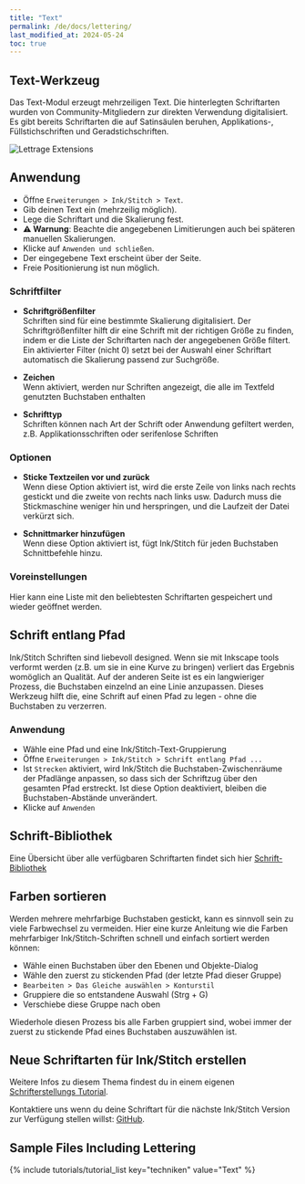 ```yaml
---
title: "Text"
permalink: /de/docs/lettering/
last_modified_at: 2024-05-24
toc: true
---
```

## Text-Werkzeug

Das Text-Modul erzeugt mehrzeiligen Text. Die hinterlegten Schriftarten wurden von Community-Mitgliedern zur direkten Verwendung digitalisiert. Es gibt bereits Schriftarten die auf Satinsäulen beruhen, Applikations-, Füllstichschriften und Geradstichschriften. 

![Lettrage Extensions](/assets/images/docs/de/lettering.png)

## Anwendung

* Öffne `Erweiterungen > Ink/Stitch > Text`.
* Gib deinen Text ein (mehrzeilig möglich).
* Lege die Schriftart und die Skalierung fest.
* **⚠ Warnung**: Beachte die angegebenen Limitierungen auch bei späteren manuellen Skalierungen.
* Klicke auf `Anwenden und schließen`.
* Der eingegebene Text erscheint über der Seite.
* Freie Positionierung ist nun möglich.

### Schriftfilter

* **Schriftgrößenfilter**<br>
  Schriften sind für eine bestimmte Skalierung digitalisiert. Der Schriftgrößenfilter hilft dir eine Schrift mit der richtigen Größe zu finden, indem er die
  Liste der Schriftarten nach der angegebenen Größe filtert.
  Ein aktivierter Filter (nicht 0) setzt bei der Auswahl einer Schriftart automatisch die Skalierung passend zur Suchgröße.

* **Zeichen**<br>
  Wenn aktiviert, werden nur Schriften angezeigt, die alle im Textfeld genutzten Buchstaben enthalten

* **Schrifttyp**<br>
  Schriften können nach Art der Schrift oder Anwendung gefiltert werden, z.B. Applikationsschriften oder serifenlose Schriften

### Optionen

* **Sticke Textzeilen vor und zurück**<br>
  Wenn diese Option aktiviert ist, wird die erste Zeile von links nach rechts gestickt und die zweite von rechts nach links usw.
  Dadurch muss die Stickmaschine weniger hin und herspringen, und die Laufzeit der Datei verkürzt sich.

* **Schnittmarker hinzufügen**<br>
   Wenn diese Option aktiviert ist, fügt Ink/Stitch für jeden Buchstaben Schnittbefehle hinzu.

### Voreinstellungen

Hier kann eine Liste mit den beliebtesten Schriftarten gespeichert und wieder geöffnet werden.

## Schrift entlang Pfad

Ink/Stitch Schriften sind liebevoll designed. Wenn sie mit Inkscape tools verformt werden (z.B. um sie in eine Kurve zu bringen) verliert das Ergebnis womöglich an Qualität. Auf der anderen Seite ist es ein langwieriger Prozess, die Buchstaben einzelnd an eine Linie anzupassen. Dieses Werkzeug hilft die, eine Schrift auf einen Pfad zu legen - ohne die Buchstaben zu verzerren.

### Anwendung

* Wähle eine Pfad und eine Ink/Stitch-Text-Gruppierung
* Öffne `Erweiterungen > Ink/Stitch > Schrift entlang Pfad ...`
* Ist `Strecken` aktiviert, wird Ink/Stitch die Buchstaben-Zwischenräume der Pfadlänge anpassen, so dass sich der Schriftzug über den gesamten Pfad erstreckt.
  Ist diese Option deaktiviert, bleiben die Buchstaben-Abstände unverändert.
* Klicke auf `Anwenden`

## Schrift-Bibliothek

Eine Übersicht über alle verfügbaren Schriftarten findet sich hier [Schrift-Bibliothek](/de/fonts/font-library/)

## Farben sortieren

Werden mehrere mehrfarbige Buchstaben gestickt, kann es sinnvoll sein zu viele Farbwechsel zu vermeiden.
Hier eine kurze Anleitung wie die Farben mehrfarbiger Ink/Stitch-Schriften schnell und einfach sortiert werden können:

* Wähle einen Buchstaben über den Ebenen und Objekte-Dialog
* Wähle den zuerst zu stickenden Pfad (der letzte Pfad dieser Gruppe)
* `Bearbeiten > Das Gleiche auswählen > Konturstil`
* Gruppiere die so entstandene Auswahl (Strg + G)
* Verschiebe diese Gruppe nach oben

Wiederhole diesen Prozess bis alle Farben gruppiert sind, wobei immer der zuerst zu stickende Pfad eines Buchstaben auszuwählen ist.

## Neue Schriftarten für Ink/Stitch erstellen

Weitere Infos zu diesem Thema findest du in einem eigenen [Schrifterstellungs Tutorial](/de/tutorials/font-creation/).

Kontaktiere uns wenn du deine Schriftart für die nächste Ink/Stitch Version zur Verfügung stellen willst: [GitHub](https://github.com/inkstitch/inkstitch/issues).

## Sample Files Including Lettering

{% include tutorials/tutorial_list key="techniken" value="Text" %}


